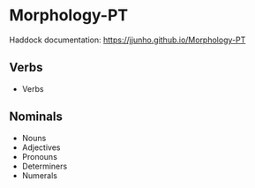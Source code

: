 # Morphology-PT

Haddock documentation: <https://jjunho.github.io/Morphology-PT>

## Verbs

- Verbs

## Nominals

- Nouns
- Adjectives
- Pronouns
- Determiners
- Numerals
